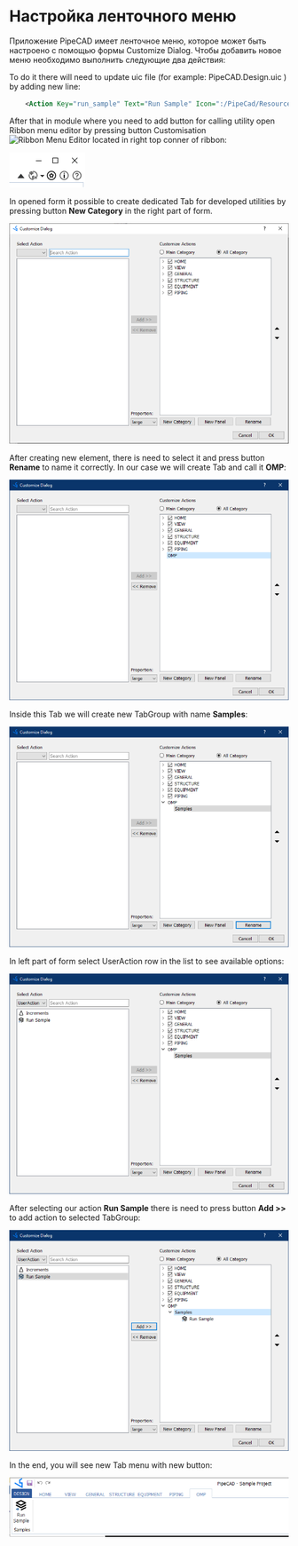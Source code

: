 # Настройка ленточного меню
Приложение PipeCAD имеет ленточное меню, которое может быть настроено с помощью формы Customize Dialog.
Чтобы добавить новое меню необходимо выполнить следующие два действия:

To do it there will need to update uic file (for example: PipeCAD.Design.uic ) by adding new line:
```xml
	<Action Key="run_sample" Text="Run Sample" Icon=":/PipeCad/Resources/project_import.png" ToolTip="Run Sample" Module="omp.sample" Function="omp.sample.ShowSample()" />
```
After that in module where you need to add button for calling utility open Ribbon menu editor by pressing button Customisation ![Ribbon Menu Editor](../../images/icons/customisation.png) located in right top conner of ribbon:

![Настройка ленточного меню](../../images/common/ribbon_customisation/menu_customisation_en.png)

In opened form it possible to create dedicated Tab for developed utilities by pressing button **New Category** in the right part of form.

![Customisation Dialog](../../images/common/ribbon_customisation/customize_dialog_en.png)

After creating new element, there is need to select it and press button **Rename** to name it correctly. In our case we will create Tab and call it **OMP**:

![Create new Tab](../../images/common/ribbon_customisation/new_tab_en.png)

Inside this Tab we will create new TabGroup with name **Samples**:

![Create new TabGroup](../../images/common/ribbon_customisation/new_tabgroup_en.png)

In left part of form select UserAction row in the list to see available options:

![Action List](../../images/common/ribbon_customisation/action_list_en.png)

After selecting our action **Run Sample** there is need to press button **Add >>** to add action to selected TabGroup:

![Added Action to TabGroup](../../images/common/ribbon_customisation/added_action_to_tabgroup_en.png)

In the end, you will see new Tab menu with new button:

![Updated Ribbon menu](../../images/common/ribbon_customisation/update_ribbon_menu_en.png)

